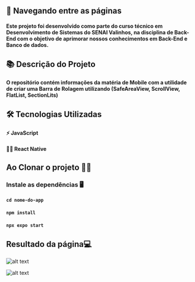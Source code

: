 ## 🚣 Navegando entre as páginas

#### Este projeto foi desenvolvido como parte do curso técnico em Desenvolvimento de Sistemas do SENAI Valinhos, na disciplina de Back-End com o objetivo de aprimorar nossos conhecimentos em Back-End e Banco de dados.

## 📚 Descrição do Projeto

#### O repositório contém informações da matéria de Mobile com a utilidade de criar uma Barra de Rolagem utilizando (SafeAreaView, ScrollView, FlatList, SectionLits)

## 🛠 Tecnologias Utilizadas

#### ⚡ JavaScript
#### 👩‍💻 React Native

## Ao Clonar o projeto 👩‍💻

### Instale as dependências 🖥️

#### `cd nome-do-app`
#### `npm install`
#### `npx expo start`

## Resultado da página💻
![alt text](image.png)

![alt text](image-1.png)